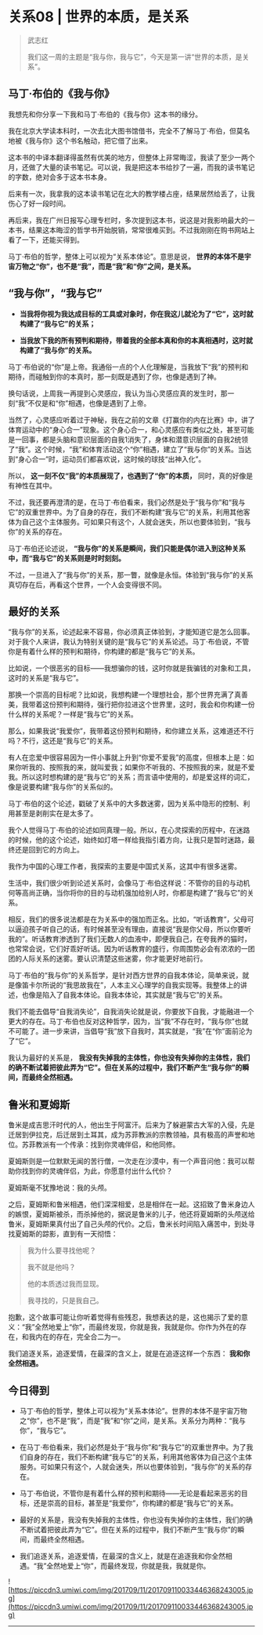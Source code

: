 # 关系08 | 世界的本质，是关系

> 武志红
> 
> 我们这一周的主题是“我与你，我与它”，今天是第一讲“世界的本质，是关系”。

## 马丁·布伯的《我与你》

我想先和你分享一下我和马丁·布伯的《我与你》这本书的缘分。

我在北京大学读本科时，一次去北大图书馆借书，完全不了解马丁·布伯，但莫名地被《我与你》这个书名触动，把它借了出来。

这本书的中译本翻译得虽然有优美的地方，但整体上非常晦涩，我读了至少一两个月，还做了大量的读书笔记。可以说，我是把这本书给抄了一遍，而我的读书笔记的字数，绝对会多于这本书本身。

后来有一次，我拿我的这本读书笔记在北大的教学楼占座，结果居然给丢了，让我伤心了好一段时间。

再后来，我在广州日报写心理专栏时，多次提到这本书，说这是对我影响最大的一本书，结果这本晦涩的哲学书开始脱销，常常很难买到。不过我刚刚在购书网站上看了一下，还能买得到。

马丁·布伯的哲学，整体上可以视为“关系本体论”。意思是说， **世界的本体不是宇宙万物之“你”，也不是“我”，而是“我”和“你”之间，是关系。**

## “我与你”，“我与它”

* **当我将你视为我达成目标的工具或对象时，你在我这儿就沦为了“它”，这时就构建了“我与它”的关系；** 

* **当我放下我的所有预判和期待，带着我的全部本真和你的本真相遇时，这时就构建了“我与你”的关系。** 

马丁·布伯说的“你”是上帝。我通俗一点的个人化理解是，当我放下“我”的预判和期待，而碰触到你的本真时，那一刻既是遇到了你，也像是遇到了神。

换句话说，上周我一再提到心灵感应，我认为当心灵感应真的发生时，那一刻“我”不仅是和“你”相遇，也像是遇到了上帝。

当然了，心灵感应听着过于神秘，我在之前的文章《打赢你的内在比赛》中，讲了体育运动中的“身心合一”现象。这个身心合一，和心灵感应有类似之处，甚至可能是一回事，都是头脑和意识层面的自我1消失了，身体和潜意识层面的自我2统领了“我”。这个时候，“我”和体育活动这个“你”相遇，建立了“我与你”的关系。当达到“身心合一”时，运动员们都喜欢说，这时候的球技“出神入化”。

所以， **这一刻不仅“我”的本质展现了，也遇到了“你”的本质，** 同时，真的好像是有神性在其中。

不过，我还要再澄清的是，在马丁·布伯看来，我们必然是处于“我与你”和“我与它”的双重世界中。为了自身的存在，我们不断构建“我与它”的关系，利用其他客体为自己这个主体服务。可如果只有这个，人就会迷失，所以也要体验到，“我与你”的关系的存在。

马丁·布伯还论述说， **“我与你”的关系是瞬间，我们只能是偶尔进入到这种关系中，而“我与它”的关系则是时时刻刻。**

不过，一旦进入了“我与你”的关系，那一瞥，就像是永恒。体验到“我与你”的关系真切存在后，再看这个世界，一个人会变得很不同。

## 最好的关系

“我与你”的关系，论述起来不容易，你必须真正体验到，才能知道它是怎么回事。对于我个人来讲，我认为特别关键的是“我与它”的关系论述。马丁·布伯说，不管你是有着什么样的预判和期待，你构建的都是“我与它”的关系。

比如说，一个很恶劣的目标——我想骗你的钱，这时你就是我骗钱的对象和工具，这时的关系是“我与它”。

那换一个崇高的目标呢？比如说，我想构建一个理想社会，那个世界充满了真善美，我带着这份预判和期待，强行把你拉进这个世界里，这时，我会和你构建一份什么样的关系呢？一样是“我与它”的关系。

那么，如果我说“我爱你”，我带着这份预判和期待，和你建立关系，这难道还不行吗？不行，这还是“我与它”的关系。

有人在恋爱中很容易因为一件小事就上升到“你爱不爱我”的高度，但根本上是：如果你听我的、按照我的来，就叫爱我；如果你不听我的、不按照我的来，就是不爱我。所以这时想构建的是“我与它”的关系；而言语中使用的，却是爱这样的词汇，像是说要构建“我与你”的关系似的。

马丁·布伯的这个论述，戳破了关系中的大多数迷雾，因为关系中隐形的控制、利用甚至是剥削实在是太多了。

我个人觉得马丁·布伯的论述如同真理一般。所以，在心灵探索的历程中，在迷路的时候，他的这个论述，始终如灯塔一样给我指引着方向，让我只是暂时迷路，最终还是回到它的方向上。

我作为中国的心理工作者，我探索的主要是中国式关系，这其中有很多迷雾。

生活中，我们很少听到论述关系时，会像马丁·布伯这样说：不管你的目的与动机何等高尚正确，当你将你的目的与动机强加给别人时，你都是构建了“我与它”的关系。

相反，我们的很多说法都是在为关系中的强加而正名。比如，“听话教育”，父母可以逼迫孩子听自己的话，有时候甚至没有理由，直接说“我是你父母，所以你要听我的”。听话教育渗透到了我们无数人的血液中，即便我自己，在夸我养的猫时，也常常会说，它们好乖好听话。因为听话教育的盛行，你周围势必会有浓浓的一团团的人际关系的迷雾。要认识清楚这些迷雾，你才能更好地前行。

马丁·布伯的“我与你”的关系哲学，是针对西方世界的自我本体论，简单来说，就是像笛卡尔所说的“我思故我在”，人本主义心理学的自我实现等。我整体上的讲述，也像是陷入了自我本体论。自我本体论，其实就是“我与它”的关系。

我们不能去倡导“自我消失论”，自我消失论就是说，你要放下自我，才能融进一个更大的存在。马丁·布伯也反对这种哲学，因为，当“我”不存在时，“我与你”也就不可能了。进一步来讲，当倡导“我”放下自我时，其实就是，“我”在“你”面前沦为了“它”。

我认为最好的关系是， **我没有失掉我的主体性，你也没有失掉你的主体性，我们的确不断试着把彼此弄为“它”。但在关系的过程中，我们不断产生“我与你”的瞬间，而最终全然相遇。**

## 鲁米和夏姆斯

鲁米是成吉思汗时代的人，他出生于阿富汗。后来为了躲避蒙古大军的入侵，先是迁居到伊拉克，后迁居到土耳其，成为苏菲教派的宗教领袖，具有极高的声誉和地位。苏菲教派有一个传承：找到你灵魂伴侣，和他同修。

夏姆斯则是一位默默无闻的苦行僧，一次走在沙漠中，有一个声音问他：我可以帮助你找到你的灵魂伴侣，为此，你愿意付出什么代价？

夏姆斯毫不犹豫地说：我的头颅。

之后，夏姆斯和鲁米相遇，他们深深相爱，总是相伴在一起。这招致了鲁米身边人的嫉恨，夏姆斯被杀，而杀掉他的，据说是鲁米的儿子，他还将夏姆斯的头颅送给鲁米，夏姆斯果真付出了自己头颅的代价。之后，鲁米长时间陷入痛苦中，到处寻找夏姆斯的踪影，直到有一天彻悟：

> 我为什么要寻找他呢？
> 
> 我不就是他吗？
> 
> 他的本质透过我而显现。
> 
> 我寻找的，只是我自己。

抱歉，这个故事可能让你听着觉得有些残忍，我想表达的是，这也揭示了爱的意义：“我”全然地爱上“你”，而最终发现，你就是我，我就是你。你作为外在的存在，和我内在的存在，完全合二为一。

我们追逐关系，追逐爱情，在最深的含义上，就是在追逐这样一个东西： **我和你全然相遇。**

## 今日得到

* 马丁·布伯的哲学，整体上可以视为“关系本体论”。世界的本体不是宇宙万物之“你”，也不是“我”，而是“我”和“你”之间，是关系。关系分为两种：“我与你”，“我与它”。

* 在马丁·布伯看来，我们必然是处于“我与你”和“我与它”的双重世界中。为了我们自身的存在，我们不断构建“我与它”的关系，利用其他客体为自己这个主体服务。可如果只有这个，人就会迷失，所以也要体验到，“我与你”的关系的存在。

* 马丁·布伯说，不管你是有着什么样的预判和期待——无论是看起来恶劣的目标，还是崇高的目标，甚至是“我爱你”，你构建的都是“我与它”的关系。

* 最好的关系是，我没有失掉我的主体性，你也没有失掉你的主体性，我们的确不断试着把彼此弄为“它”。但在关系的过程中，我们不断产生“我与你”的瞬间，而最终全然相遇。

* 我们追逐关系，追逐爱情，在最深的含义上，就是在追逐我和你全然相遇。“我”全然地爱上“你”，而最终发现，你就是我，我就是你。

![https://piccdn3.umiwi.com/img/201709/11/201709110033446368243005.jpg](https://piccdn3.umiwi.com/img/201709/11/201709110033446368243005.jpg)

---
